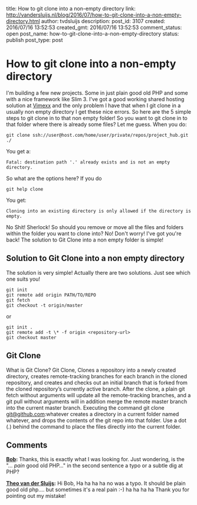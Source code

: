 title: How to git clone into a non-empty directory
link: http://vandersluijs.nl/blog/2016/07/how-to-git-clone-into-a-non-empty-directory.html
author: tvdsluijs
description: 
post_id: 3107
created: 2016/07/16 13:52:53
created_gmt: 2016/07/16 13:52:53
comment_status: open
post_name: how-to-git-clone-into-a-non-empty-directory
status: publish
post_type: post

# How to git clone into a non-empty directory

I'm building a few new projects. Some in just plain good old PHP and some with a nice framework like Slim 3. I've got a good working shared hosting solution at [Vimexx](https://www.vimexx.nl/affiliate/1730) and the only problem I have that when I git clone in a usually non empty directory I get these nice errors. So here are the 5 simple steps to git clone in to that non empty folder! So you want to git clone in to that folder where there is already some files? Let me guess. When you do: 
    
    
    git clone ssh://user@host.com/home/user/private/repos/project_hub.git ./

You get a: 
    
    
    Fatal: destination path '.' already exists and is not an empty directory.

So what are the options here? If you do 
    
    
    git help clone

You get: 
    
    
    Cloning into an existing directory is only allowed if the directory is empty.

No Shit! Sherlock! So should you remove or move all the files and folders within the folder you want to clone into? No! Don't worry! I've got you're back! The solution to Git Clone into a non empty folder is simple! 

## Solution to Git Clone into a non empty directory

The solution is very simple! Actually there are two solutions. Just see which one suits you! 
    
    
    git init
    git remote add origin PATH/TO/REPO
    git fetch
    git checkout -t origin/master

or 
    
    
    git init .
    git remote add -t \* -f origin <repository-url>
    git checkout master

## Git Clone

What is Git Clone? Git Clone, Clones a repository into a newly created directory, creates remote-tracking branches for each branch in the cloned repository, and creates and checks out an initial branch that is forked from the cloned repository’s currently active branch. After the clone, a plain git fetch without arguments will update all the remote-tracking branches, and a git pull without arguments will in addition merge the remote master branch into the current master branch. Executing the command git clone git@github.com:whatever creates a directory in a current folder named whatever, and drops the contents of the git repo into that folder. Use a dot (.) behind the command to place the files directly into the current folder.

## Comments

**[Bob](#6371 "2016-07-19 08:41:17"):** Thanks, this is exactly what I was looking for. Just wondering, is the "… *pain* good old PHP…" in the second sentence a typo or a subtle dig at PHP?

**[Theo van der Sluijs](#6372 "2016-07-19 09:37:04"):** Hi Bob, Ha ha ha ha no was a typo. It should be plain good old php.... but sometimes it's a real pain :-) ha ha ha ha Thank you for pointing out my mistake!

